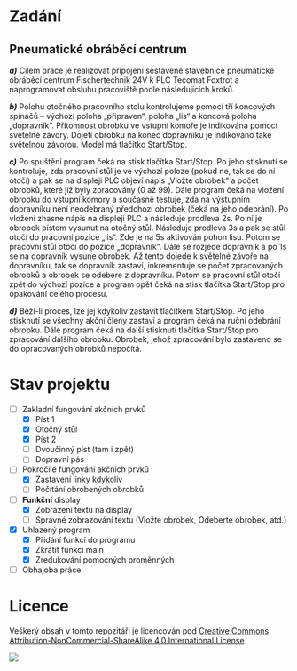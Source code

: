 # Zadání
## Pneumatické obráběcí centrum

***a)*** Cílem práce je realizovat připojení sestavené stavebnice pneumatické obráběcí centrum Fischertechnik 24V k PLC Tecomat Foxtrot a naprogramovat obsluhu pracoviště podle následujících kroků.

***b)*** Polohu otočného pracovního stolu kontrolujeme pomocí tří koncových spínačů – výchozí poloha „připraven“, poloha „lis“ a koncová poloha „dopravník“. Přítomnost obrobku ve vstupní komoře je indikována pomocí světelné závory. Dojetí obrobku na konec dopravníku je indikováno také světelnou závorou. Model má tlačítko Start/Stop.

***c)*** Po spuštění program čeká na stisk tlačítka Start/Stop. Po jeho stisknutí se kontroluje, zda pracovní stůl je ve výchozí poloze (pokud ne, tak se do ní otočí) a pak se na displeji PLC objeví nápis „Vložte obrobek“ a počet obrobků, které již byly zpracovány (0 až 99). Dále program čeká na vložení obrobku do vstupní komory a současně testuje, zda na výstupním dopravníku není neodebraný předchozí obrobek (čeká na jeho odebrání). Po vložení zhasne nápis na displeji PLC a následuje prodleva 2s. Po ní je obrobek pístem vysunut na otočný stůl. Následuje prodleva 3s a pak se stůl otočí do pracovní pozice „lis“. Zde je na 5s aktivován pohon lisu. Potom se pracovní stůl otočí do pozice „dopravník“. Dále se rozjede dopravník a po 1s se na dopravník vysune obrobek. Až tento dojede k světelné závoře na dopravníku, tak se dopravník zastaví, inkrementuje se počet zpracovaných obrobků a obrobek se odebere z dopravníku. Potom se pracovní stůl otočí zpět do výchozí pozice a program opět čeká na stisk tlačítka Start/Stop pro opakování celého procesu.

***d)*** Běží-li proces, lze jej kdykoliv zastavit tlačítkem Start/Stop. Po jeho stisknutí se všechny akční členy zastaví a program čeká na ruční odebrání obrobku. Dále program čeká na další stisknutí tlačítka Start/Stop pro zpracování dalšího obrobku. Obrobek, jehož zpracování bylo zastaveno se do opracovaných obrobků nepočítá.

# Stav projektu

- [ ] Zakladní fungování akčních prvků
     - [x] Píst 1
     - [x] Otočný stůl
     - [x] Píst 2
     - [ ] Dvoučinný píst (tam i zpět)
     - [ ] Dopravní pás
- [ ] Pokročilé fungování akčních prvků
     - [x] Zastavení linky kdykoliv
     - [ ] Počítání obrobených obrobků
- [ ] **Funkční** display
     - [x] Zobrazení textu na display
     - [ ] Správné zobrazování textu (Vložte obrobek, Odeberte obrobek, atd.)
- [x] Uhlazený program
     - [x] Přidání funkcí do programu
     - [x] Zkrátit funkci main
     - [x] Zredukování pomocných proměnných
- [ ] Obhajoba práce

# Licence
Veškerý obsah v tomto repozitáři je licencován pod [Creative Commons Attribution-NonCommercial-ShareAlike 4.0 International License](https://creativecommons.org/licenses/by-nc-sa/4.0/deed.cs)

![](https://i.creativecommons.org/l/by-nc-sa/4.0/88x31.png)

